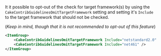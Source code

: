 It it possible to opt-out of the check for target framework(s) by using the `CakeContribGuidelinesOmitTargetFramework` setting
and setting it's `Include` to the target framework that should not be checked.

(*Keep in mind, though that it is not recommended to opt-out of this feature*)

```xml
<ItemGroup>
    <CakeContribGuidelinesOmitTargetFramework Include="netstandard2.0" />
    <CakeContribGuidelinesOmitTargetFramework Include="net461" />
</ItemGroup>
```

